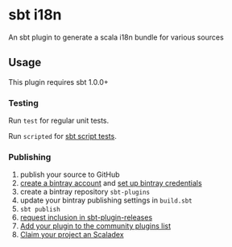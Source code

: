 # sbt i18n

An sbt plugin to generate a scala i18n bundle for various sources

## Usage

This plugin requires sbt 1.0.0+

### Testing

Run `test` for regular unit tests.

Run `scripted` for [sbt script tests](http://www.scala-sbt.org/1.x/docs/Testing-sbt-plugins.html).

### Publishing

1.  publish your source to GitHub
2.  [create a bintray account](https://bintray.com/signup/index) and [set up bintray credentials](https://github.com/sbt/sbt-bintray#publishing)
3.  create a bintray repository `sbt-plugins`
4.  update your bintray publishing settings in `build.sbt`
5.  `sbt publish`
6.  [request inclusion in sbt-plugin-releases](https://bintray.com/sbt/sbt-plugin-releases)
7.  [Add your plugin to the community plugins list](https://github.com/sbt/website#attention-plugin-authors)
8.  [Claim your project an Scaladex](https://github.com/scalacenter/scaladex-contrib#claim-your-project)
